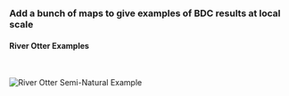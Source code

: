### Add a bunch of maps to give examples of BDC results at local scale


#### River Otter Examples
<br/>

![River Otter Semi-Natural Example](Graham_et_al._in_review_Supporting-Information/SI7_BDC_Examples/BDC_BHI_Maps/Danes_Croft_BDC.jpg)

